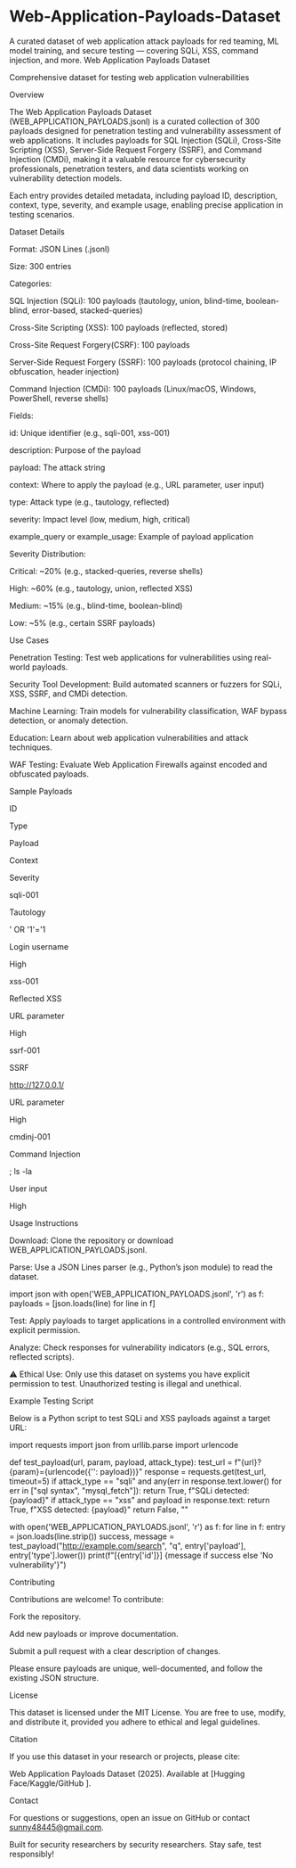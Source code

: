 # Web-Application-Payloads-Dataset
A curated dataset of web application attack payloads for red teaming, ML model training, and secure testing — covering SQLi, XSS, command injection, and more.
Web Application Payloads Dataset


Comprehensive dataset for testing web application vulnerabilities

Overview

The Web Application Payloads Dataset (WEB_APPLICATION_PAYLOADS.jsonl) is a curated collection of 300 payloads designed for penetration testing and vulnerability assessment of web applications. It includes payloads for SQL Injection (SQLi), Cross-Site Scripting (XSS), Server-Side Request Forgery (SSRF), and Command Injection (CMDi), making it a valuable resource for cybersecurity professionals, penetration testers, and data scientists working on vulnerability detection models.

Each entry provides detailed metadata, including payload ID, description, context, type, severity, and example usage, enabling precise application in testing scenarios.

Dataset Details





Format: JSON Lines (.jsonl)



Size: 300 entries



Categories:





SQL Injection (SQLi): 100 payloads (tautology, union, blind-time, boolean-blind, error-based, stacked-queries)



Cross-Site Scripting (XSS): 100 payloads (reflected, stored)

Cross-Site Request Forgery(CSRF): 100 payloads

Server-Side Request Forgery (SSRF): 100 payloads (protocol chaining, IP obfuscation, header injection)



Command Injection (CMDi): 100 payloads (Linux/macOS, Windows, PowerShell, reverse shells)



Fields:





id: Unique identifier (e.g., sqli-001, xss-001)



description: Purpose of the payload



payload: The attack string



context: Where to apply the payload (e.g., URL parameter, user input)



type: Attack type (e.g., tautology, reflected)



severity: Impact level (low, medium, high, critical)



example_query or example_usage: Example of payload application



Severity Distribution:





Critical: ~20% (e.g., stacked-queries, reverse shells)



High: ~60% (e.g., tautology, union, reflected XSS)



Medium: ~15% (e.g., blind-time, boolean-blind)



Low: ~5% (e.g., certain SSRF payloads)

Use Cases





Penetration Testing: Test web applications for vulnerabilities using real-world payloads.



Security Tool Development: Build automated scanners or fuzzers for SQLi, XSS, SSRF, and CMDi detection.



Machine Learning: Train models for vulnerability classification, WAF bypass detection, or anomaly detection.



Education: Learn about web application vulnerabilities and attack techniques.



WAF Testing: Evaluate Web Application Firewalls against encoded and obfuscated payloads.

Sample Payloads







ID



Type



Payload



Context



Severity





sqli-001



Tautology



' OR '1'='1



Login username



High





xss-001



Reflected XSS



<script>alert('XSS1')</script>



URL parameter



High





ssrf-001



SSRF



http://127.0.0.1/



URL parameter



High





cmdinj-001



Command Injection



; ls -la



User input



High

Usage Instructions





Download: Clone the repository or download WEB_APPLICATION_PAYLOADS.jsonl.



Parse: Use a JSON Lines parser (e.g., Python’s json module) to read the dataset.

import json
with open('WEB_APPLICATION_PAYLOADS.jsonl', 'r') as f:
    payloads = [json.loads(line) for line in f]



Test: Apply payloads to target applications in a controlled environment with explicit permission.



Analyze: Check responses for vulnerability indicators (e.g., SQL errors, reflected scripts).



⚠️ Ethical Use: Only use this dataset on systems you have explicit permission to test. Unauthorized testing is illegal and unethical.

Example Testing Script

Below is a Python script to test SQLi and XSS payloads against a target URL:

import requests
import json
from urllib.parse import urlencode

def test_payload(url, param, payload, attack_type):
    test_url = f"{url}?{param}={urlencode({'': payload})}"
    response = requests.get(test_url, timeout=5)
    if attack_type == "sqli" and any(err in response.text.lower() for err in ["sql syntax", "mysql_fetch"]):
        return True, f"SQLi detected: {payload}"
    if attack_type == "xss" and payload in response.text:
        return True, f"XSS detected: {payload}"
    return False, ""

with open('WEB_APPLICATION_PAYLOADS.jsonl', 'r') as f:
    for line in f:
        entry = json.loads(line.strip())
        success, message = test_payload("http://example.com/search", "q", entry['payload'], entry['type'].lower())
        print(f"[{entry['id']}] {message if success else 'No vulnerability'}")

Contributing

Contributions are welcome! To contribute:





Fork the repository.



Add new payloads or improve documentation.



Submit a pull request with a clear description of changes.

Please ensure payloads are unique, well-documented, and follow the existing JSON structure.

License

This dataset is licensed under the MIT License. You are free to use, modify, and distribute it, provided you adhere to ethical and legal guidelines.

Citation

If you use this dataset in your research or projects, please cite:

Web Application Payloads Dataset (2025). Available at [Hugging Face/Kaggle/GitHub ].

Contact

For questions or suggestions, open an issue on GitHub or contact sunny48445@gmail.com.



Built for security researchers by security researchers. Stay safe, test responsibly!

